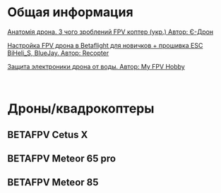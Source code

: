 # Общая информация
[Анатомія дрона. З чого зроблений FPV коптер (укр.) Автор: Є-Дрон](https://www.youtube.com/watch?v=hLtEWlq-7uY)

[Настройка FPV дрона в Betaflight для новичков + прошивка ESC BiHeli_S, BlueJay. Автор: Recopter](https://www.youtube.com/watch?v=yJxMRLE3dVI)

[Защита электроники дрона от воды. Автор: My FPV Hobby](https://www.youtube.com/watch?v=UN3pCRkmNeI)

&nbsp;
&nbsp;
&nbsp;

# Дроны/квадрокоптеры
## BETAFPV Cetus X

## BETAFPV Meteor 65 pro

## BETAFPV Meteor 85

